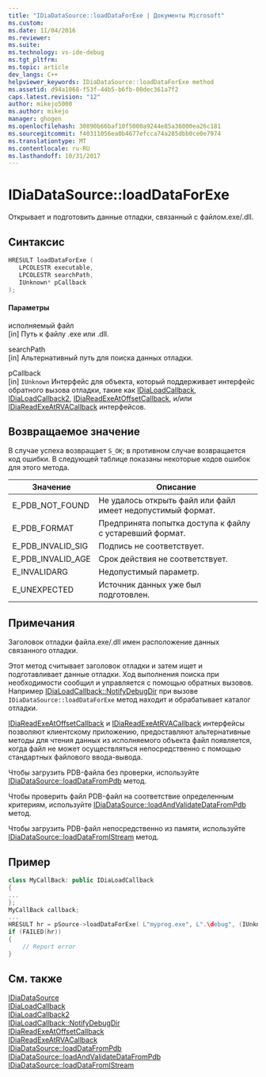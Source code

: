 ```yaml
---
title: "IDiaDataSource::loadDataForExe | Документы Microsoft"
ms.custom: 
ms.date: 11/04/2016
ms.reviewer: 
ms.suite: 
ms.technology: vs-ide-debug
ms.tgt_pltfrm: 
ms.topic: article
dev_langs: C++
helpviewer_keywords: IDiaDataSource::loadDataForExe method
ms.assetid: d94a1068-f53f-44b5-b6fb-00dec361a7f2
caps.latest.revision: "12"
author: mikejo5000
ms.author: mikejo
manager: ghogen
ms.openlocfilehash: 30890b66baf10f5000a9244e85a36000ea26c181
ms.sourcegitcommit: f40311056ea0b4677efcca74a285dbb0ce0e7974
ms.translationtype: MT
ms.contentlocale: ru-RU
ms.lasthandoff: 10/31/2017
---
```

# <a name="idiadatasourceloaddataforexe"></a>IDiaDataSource::loadDataForExe
Открывает и подготовить данные отладки, связанный с файлом.exe/.dll.  
  
## <a name="syntax"></a>Синтаксис  
  
```C++  
HRESULT loadDataForExe (  
   LPCOLESTR executable,  
   LPCOLESTR searchPath,  
   IUnknown* pCallback  
);  
```  
  
#### <a name="parameters"></a>Параметры  
 исполняемый файл  
 [in] Путь к файлу .exe или .dll.  
  
 searchPath  
 [in] Альтернативный путь для поиска данных отладки.  
  
 pCallback  
 [in] `IUnknown` Интерфейс для объекта, который поддерживает интерфейс обратного вызова отладки, такие как [IDiaLoadCallback](../../debugger/debug-interface-access/idialoadcallback.md), [IDiaLoadCallback2](../../debugger/debug-interface-access/idialoadcallback2.md), [IDiaReadExeAtOffsetCallback](../../debugger/debug-interface-access/idiareadexeatoffsetcallback.md), и/или [IDiaReadExeAtRVACallback](../../debugger/debug-interface-access/idiareadexeatrvacallback.md) интерфейсов.  
  
## <a name="return-value"></a>Возвращаемое значение  
 В случае успеха возвращает `S_OK`; в противном случае возвращается код ошибки. В следующей таблице показаны некоторые кодов ошибок для этого метода.  
  
|Значение|Описание|  
|-----------|-----------------|  
|E_PDB_NOT_FOUND|Не удалось открыть файл или файл имеет недопустимый формат.|  
|E_PDB_FORMAT|Предпринята попытка доступа к файлу с устаревший формат.|  
|E_PDB_INVALID_SIG|Подпись не соответствует.|  
|E_PDB_INVALID_AGE|Срок действия не соответствует.|  
|E_INVALIDARG|Недопустимый параметр.|  
|E_UNEXPECTED|Источник данных уже был подготовлен.|  
  
## <a name="remarks"></a>Примечания  
 Заголовок отладки файла.exe/.dll имен расположение данных связанного отладки.  
  
 Этот метод считывает заголовок отладки и затем ищет и подготавливает данные отладки. Ход выполнения поиска при необходимости сообщил и управляется с помощью обратных вызовов. Например [IDiaLoadCallback::NotifyDebugDir](../../debugger/debug-interface-access/idialoadcallback-notifydebugdir.md) при вызове `IDiaDataSource::loadDataForExe` метод находит и обрабатывает каталог отладки.  
  
 [IDiaReadExeAtOffsetCallback](../../debugger/debug-interface-access/idiareadexeatoffsetcallback.md) и [IDiaReadExeAtRVACallback](../../debugger/debug-interface-access/idiareadexeatrvacallback.md) интерфейсы позволяют клиентскому приложению, предоставляют альтернативные методы для чтения данных из исполняемого объекта файл появляется, когда файл не может осуществляться непосредственно с помощью стандартных файлового ввода-вывода.  
  
 Чтобы загрузить PDB-файла без проверки, используйте [IDiaDataSource::loadDataFromPdb](../../debugger/debug-interface-access/idiadatasource-loaddatafrompdb.md) метод.  
  
 Чтобы проверить файл PDB-файл на соответствие определенным критериям, используйте [IDiaDataSource::loadAndValidateDataFromPdb](../../debugger/debug-interface-access/idiadatasource-loadandvalidatedatafrompdb.md) метод.  
  
 Чтобы загрузить PDB-файл непосредственно из памяти, используйте [IDiaDataSource::loadDataFromIStream](../../debugger/debug-interface-access/idiadatasource-loaddatafromistream.md) метод.  
  
## <a name="example"></a>Пример  
  
```C++  
class MyCallBack: public IDiaLoadCallback  
{  
...  
};  
MyCallBack callback;  
...  
HRESULT hr = pSource->loadDataForExe( L"myprog.exe", L".\debug", (IUnknown*)&callback);  
if (FAILED(hr))  
{  
    // Report error  
}  
```  
  
## <a name="see-also"></a>См. также  
 [IDiaDataSource](../../debugger/debug-interface-access/idiadatasource.md)   
 [IDiaLoadCallback](../../debugger/debug-interface-access/idialoadcallback.md)   
 [IDiaLoadCallback2](../../debugger/debug-interface-access/idialoadcallback2.md)   
 [IDiaLoadCallback::NotifyDebugDir](../../debugger/debug-interface-access/idialoadcallback-notifydebugdir.md)   
 [IDiaReadExeAtOffsetCallback](../../debugger/debug-interface-access/idiareadexeatoffsetcallback.md)   
 [IDiaReadExeAtRVACallback](../../debugger/debug-interface-access/idiareadexeatrvacallback.md)   
 [IDiaDataSource::loadDataFromPdb](../../debugger/debug-interface-access/idiadatasource-loaddatafrompdb.md)   
 [IDiaDataSource::loadAndValidateDataFromPdb](../../debugger/debug-interface-access/idiadatasource-loadandvalidatedatafrompdb.md)   
 [IDiaDataSource::loadDataFromIStream](../../debugger/debug-interface-access/idiadatasource-loaddatafromistream.md)